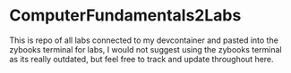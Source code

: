 # ComputerFundamentals2Labs
This is repo of all labs connected to my devcontainer and pasted into the zybooks terminal for labs, I would not suggest using the zybooks terminal as its really outdated, but feel free to track and update throughout here.
